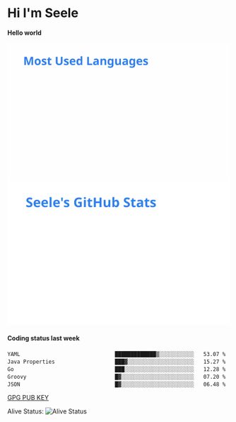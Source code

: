 <h1>Hi I'm Seele</h1>

<b>Hello world</b>

<img src='/assets/top-langs.svg' alt="Seele's github langs"> <img src='/assets/stats.svg' alt="Seele's github stats" >

<h4>Coding status last week </h4>

<!--START_SECTION:waka-->

```txt
YAML                              █████████████▒░░░░░░░░░░░   53.07 %
Java Properties                   ███▓░░░░░░░░░░░░░░░░░░░░░   15.27 %
Go                                ███░░░░░░░░░░░░░░░░░░░░░░   12.28 %
Groovy                            █▓░░░░░░░░░░░░░░░░░░░░░░░   07.20 %
JSON                              █▓░░░░░░░░░░░░░░░░░░░░░░░   06.48 %
```

<!--END_SECTION:waka-->

[GPG PUB KEY](https://keys.openpgp.org/vks/v1/by-fingerprint/3FCE91BF5B9666B55B67213C4C57B7824A5B6680)

Alive Status: ![Alive Status](https://hc.dvd.moe/b/2/8b44cecc-1f43-4449-9b4b-9c7fd754673c.svg)
